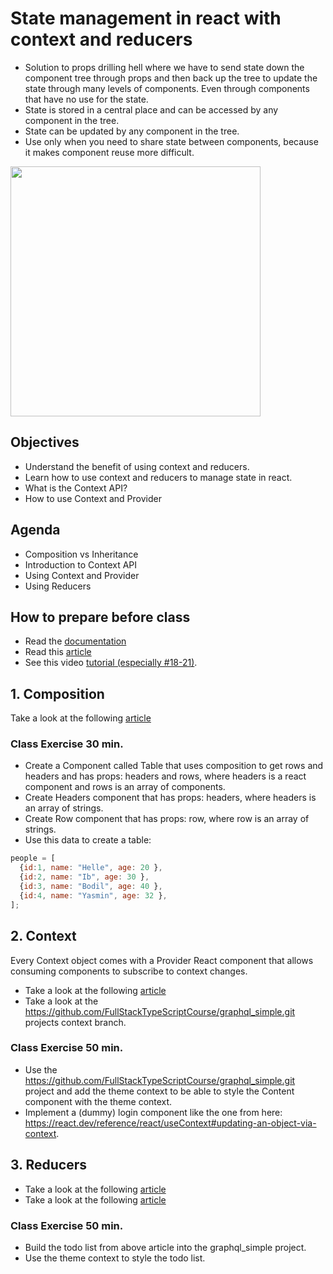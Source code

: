 # State management in react with context and reducers
- Solution to props drilling hell where we have to send state down the component tree through props and then back up the tree to update the state through many levels of components. Even through components that have no use for the state.
- State is stored in a central place and can be accessed by any component in the tree.
- State can be updated by any component in the tree.
- Use only when you need to share state between components, because it makes component reuse more difficult.

<img src="https://www.oreilly.com/api/v2/epubs/9781491996744/files/assets/wrct_0101.png" width=400>

## Objectives
- Understand the benefit of using context and reducers.
- Learn how to use context and reducers to manage state in react.
- What is the Context API?
- How to use Context and Provider

## Agenda
- Composition vs Inheritance
- Introduction to Context API
- Using Context and Provider
- Using Reducers

## How to prepare before class
- Read the [documentation](https://legacy.reactjs.org/docs/context.html)
- Read this [article](https://legacy.reactjs.org/docs/composition-vs-inheritance.html)
- See this video [tutorial (especially #18-21)](https://www.youtube.com/playlist?list=PL4cUxeGkcC9hNokByJilPg5g9m2APUePI).

## 1. Composition
Take a look at the following [article](https://legacy.reactjs.org/docs/composition-vs-inheritance.html)

### Class Exercise 30 min.
- Create a Component called Table that uses composition to get rows and headers and has props: headers and rows, where headers is a react component and rows is an array of components.
- Create Headers component that has props: headers, where headers is an array of strings.
- Create Row component that has props: row, where row is an array of strings.
- Use this data to create a table:
```js
people = [
  {id:1, name: "Helle", age: 20 },
  {id:2, name: "Ib", age: 30 },
  {id:3, name: "Bodil", age: 40 },
  {id:4, name: "Yasmin", age: 32 },
];
```

## 2. Context
Every Context object comes with a Provider React component that allows consuming components to subscribe to context changes.

- Take a look at the following [article](https://react.dev/reference/react/useContext#examples-basic)
- Take a look at the https://github.com/FullStackTypeScriptCourse/graphql_simple.git projects context branch.

### Class Exercise 50 min.
- Use the https://github.com/FullStackTypeScriptCourse/graphql_simple.git project and add the theme context to be able to style the Content component with the theme context.
- Implement a (dummy) login component like the one from here: https://react.dev/reference/react/useContext#updating-an-object-via-context.

## 3. Reducers
- Take a look at the following [article](https://frontbackgeek.com/what-is-usereducer-hook-differences-between-usestate-and-usereducer-hooks/)
- Take a look at the following [article](https://react.dev/learn/scaling-up-with-reducer-and-context)


### Class Exercise 50 min.
- Build the todo list from above article into the graphql_simple project.
- Use the theme context to style the todo list.
